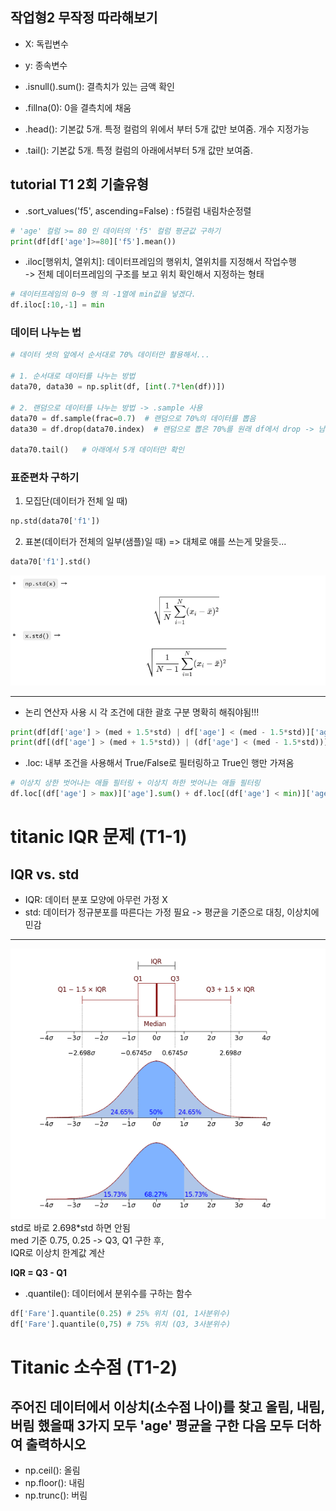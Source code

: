 ## 작업형2 무작정 따라해보기
- X: 독립변수
- y: 종속변수

- .isnull().sum(): 결측치가 있는 금액 확인

- .fillna(0): 0을 결측치에 채움
- .head(): 기본값 5개. 특정 컬럼의 위에서 부터 5개 값만 보여줌. 개수 지정가능
- .tail(): 기본값 5개. 특정 컬럼의 아래에서부터 5개 값만 보여줌.


## tutorial T1 2회 기출유형
- .sort_values('f5', ascending=False) : f5컬럼 내림차순정렬

```py
# 'age' 컬럼 >= 80 인 데이터의 'f5' 컬럼 평균값 구하기
print(df[df['age']>=80]['f5'].mean())
```

- .iloc[행위치, 열위치]: 데이터프레임의 행위치, 열위치를 지정해서 작업수행   
-> 전체 데이터프레임의 구조를 보고 위치 확인해서 지정하는 형태
```py
# 데이터프레임의 0~9 행 의 -1열에 min값을 넣겠다.
df.iloc[:10,-1] = min
```

### 데이터 나누는 법
```py
# 데이터 셋의 앞에서 순서대로 70% 데이터만 활용해서...

# 1. 순서대로 데이터를 나누는 방법
data70, data30 = np.split(df, [int(.7*len(df))])

# 2. 랜덤으로 데이터를 나누는 방법 -> .sample 사용
data70 = df.sample(frac=0.7)  # 랜덤으로 70%의 데이터를 뽑음
data30 = df.drop(data70.index)  # 랜덤으로 뽑은 70%를 원래 df에서 drop -> 남은게 나머지 30

data70.tail()   # 아래에서 5개 데이터만 확인
```

### 표준편차 구하기
1. 모집단(데이터가 전체 일 때)
```py
np.std(data70['f1'])
```
2. 표본(데이터가 전체의 일부(샘플)일 때)
=> 대체로 얘를 쓰는게 맞을듯...
```py
data70['f1'].std()
```
<img src='./images/stdimg.png'>

---   
- 논리 연산자 사용 시 
각 조건에 대한 괄호 구분 명확히 해줘야됨!!!
```py
print(df[df['age'] > (med + 1.5*std) | df['age'] < (med - 1.5*std)]['age'].sum())  # TypeError 발생
print(df[(df['age'] > (med + 1.5*std)) | (df['age'] < (med - 1.5*std))]['age'].sum())  # ok

```

- .loc: 내부 조건을 사용해서 True/False로 필터링하고 True인 행만 가져옴
```py
# 이상치 상한 벗어나는 애들 필터링 + 이상치 하한 벗어나는 애들 필터링
df.loc[(df['age'] > max)]['age'].sum() + df.loc[(df['age'] < min)]['age'].sum()
```

# titanic IQR 문제 (T1-1)
## IQR vs. std
- IQR: 데이터 분포 모양에 아무런 가정 X
- std: 데이터가 정규분포를 따른다는 가정 필요 -> 평균을 기준으로 대칭, 이상치에 민감

---
<img src='./images/titanicexample.png'>
std로 바로 2.698*std 하면 안됨 <br>
med 기준 0.75, 0.25 -> Q3, Q1
구한 후, 
<br>
IQR로 이상치 한계값 계산 <br>

**IQR = Q3 - Q1**

- .quantile(): 데이터에서 분위수를 구하는 함수 
```py
df['Fare'].quantile(0.25) # 25% 위치 (Q1, 1사분위수)
df['Fare'].quantile(0,75) # 75% 위치 (Q3, 3사분위수)
```

# Titanic 소수점 (T1-2)
## 주어진 데이터에서 이상치(소수점 나이)를 찾고 올림, 내림, 버림 했을때 3가지 모두 'age' 평균을 구한 다음 모두 더하여 출력하시오
- np.ceil(): 올림
- np.floor(): 내림
- np.trunc(): 버림

